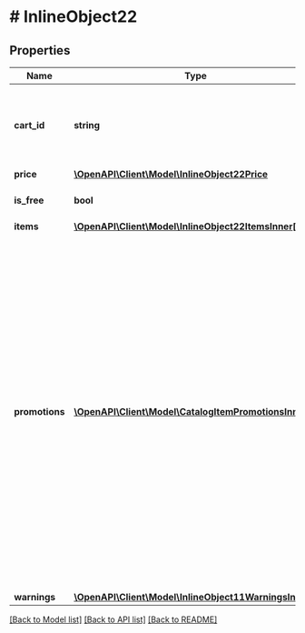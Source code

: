 # # InlineObject22

## Properties

Name | Type | Description | Notes
------------ | ------------- | ------------- | -------------
**cart_id** | **string** | Cart ID. Pass it to query for buy page or payment API endpoints. | [optional]
**price** | [**\OpenAPI\Client\Model\InlineObject22Price**](InlineObject22Price.md) |  | [optional]
**is_free** | **bool** | If &#x60;true&#x60;, a cart is free. | [optional] [default to false]
**items** | [**\OpenAPI\Client\Model\InlineObject22ItemsInner[]**](InlineObject22ItemsInner.md) |  | [optional]
**promotions** | [**\OpenAPI\Client\Model\CatalogItemPromotionsInner[]**](CatalogItemPromotionsInner.md) | Applied promotions for the entire cart. The array is returned in the following cases:  * A promotion affects the total cart amount, such as a promo code with the **Discount on purchase setting**.  * A promotion adds bonus items to the cart.  If no order-level promotions are applied, an empty array is returned. | [optional]
**warnings** | [**\OpenAPI\Client\Model\InlineObject11WarningsInner[]**](InlineObject11WarningsInner.md) |  | [optional]

[[Back to Model list]](../../README.md#models) [[Back to API list]](../../README.md#endpoints) [[Back to README]](../../README.md)
